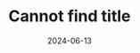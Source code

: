 ---
title: "Cannot find title"
date: 2024-06-13
externalLink: http://github.com/fancy-cryptography/fancy-cryptography
---
